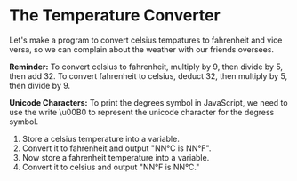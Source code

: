 # The Temperature Converter
Let's make a program to convert celsius tempatures to fahrenheit and vice versa, so we can complain about the weather with our friends oversees.

**Reminder:** To convert celsius to fahrenheit, multiply by 9, then divide by 5, then add 32. To convert fahrenheit to celsius, deduct 32, then multiply by 5, then divide by 9.

**Unicode Characters:** To print the degrees symbol in JavaScript, we need to use the write \u00B0 to represent the unicode character for the degress symbol.

1. Store a celsius temperature into a variable.
1. Convert it to fahrenheit and output "NN°C is NN°F".
1. Now store a fahrenheit temperature into a variable.
1. Convert it to celsius and output "NN°F is NN°C."
